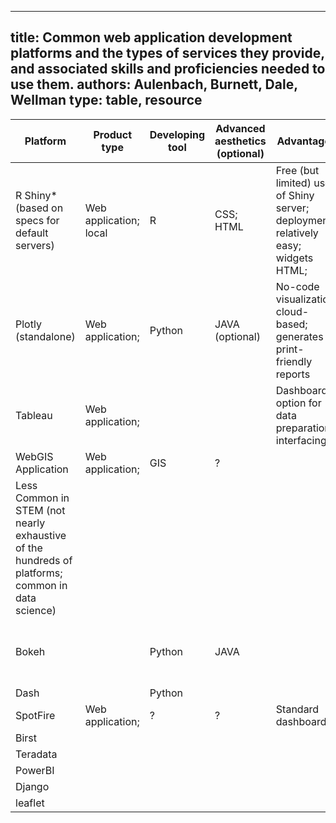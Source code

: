 ---
title: Common web application development platforms and the types of services they provide, and associated skills and proficiencies needed to use them.
authors: Aulenbach, Burnett, Dale, Wellman
type: table, resource
----

| Platform | Product type | Developing tool | Advanced aesthetics (optional) | Advantages | Disadvantages | Service: Visualization | Service: Analytics | Service: Exportable results | Service: Produces Reports | Computing 'power' | 508 Compliant |
|--------------------------------------------------------------------------------------------------|------------------------|-----------------|--------------------------------|-----------------------------------------------------------------------------------|---------------------------------------------------------------|---------------|-----------|--------------------|---------|-------------------|----------------|
| R Shiny* (based on specs for default servers)                                                    | Web application; local | R               | CSS; HTML                      | Free (but limited) use of Shiny server; deployment relatively easy; widgets HTML; | Requires R proficiency;                                       | Yes           | Yes       | Yes?               | No?     | 508 Compliance    |                |
| Plotly (standalone)                                                                              | Web application;       | Python          | JAVA (optional)                | No-code visualization; cloud-based; generates print-friendly reports              | $$$;                                                          | Yes           | Yes       | ??                 | Yes     |                   |                |
| Tableau                                                                                          | Web application;       |                 |                                | Dashboard; option for data preparation interfacing                                |                                                               |               |           |                    |         |                   |                |
| WebGIS Application                                                                               | Web application;       | GIS             | ?                              |                                                                                   |                                                               | Yes           | ??        | ??                 |         |                   | 508 Compliance |
| Less Common in STEM (not nearly exhaustive of the hundreds of platforms; common in data science) |                        |                 |                                |                                                                                   |                                                               |               |           |                    |         |                   |                |
| Bokeh                                                                                            |                        | Python          | JAVA                           |                                                                                   | Customization is relatively difficult; widgets require Plotly |               |           |                    |         |                   |                |
| Dash                                                                                             |                        | Python          |                                |                                                                                   |                                                               |               |           |                    |         |                   |                |
| SpotFire                                                                                         | Web application;       | ?               | ?                              | Standard dashboard;                                                               | $$$                                                           | Yes           | Yes       |                    |         |                   |                |
| Birst                                                                                            |                        |                 |                                |                                                                                   |                                                               |               | Yes       |                    |         |                   |                |
| Teradata                                                                                         |                        |                 |                                |                                                                                   |                                                               |               | Yes       |                    |         |                   |                |
| PowerBI                                                                                          |                        |                 |                                |                                                                                   |                                                               |               |           |                    |         |                   |                |
| Django                                                                                           |                        |                 |                                |                                                                                   |                                                               |               |           |                    |         |                   |                |
| leaflet                                                                                          |                        |                 |                                |                                                                                   |                                                               |               |           |                    |         |                   |                |
